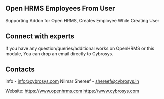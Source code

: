 Open HRMS Employees From User
-----------------------------
Supporting Addon for Open HRMS, Creates Employee While Creating User

Connect with experts
--------------------

If you have any question/queries/additional works on OpenHRMS or this module, You can drop an email directly to Cybrosys.

Contacts
--------
info - info@cybrosys.com
Nilmar Shereef - shereef@cybrosys.in

Website:
https://www.openhrms.com
https://www.cybrosys.com
